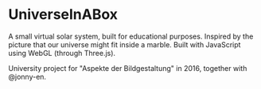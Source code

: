 # UniverseInABox
A small virtual solar system, built for educational purposes. Inspired by the picture that our universe might fit inside a marble. Built with JavaScript using WebGL (through Three.js).


University project for "Aspekte der Bildgestaltung" in 2016, together with @jonny-en.

